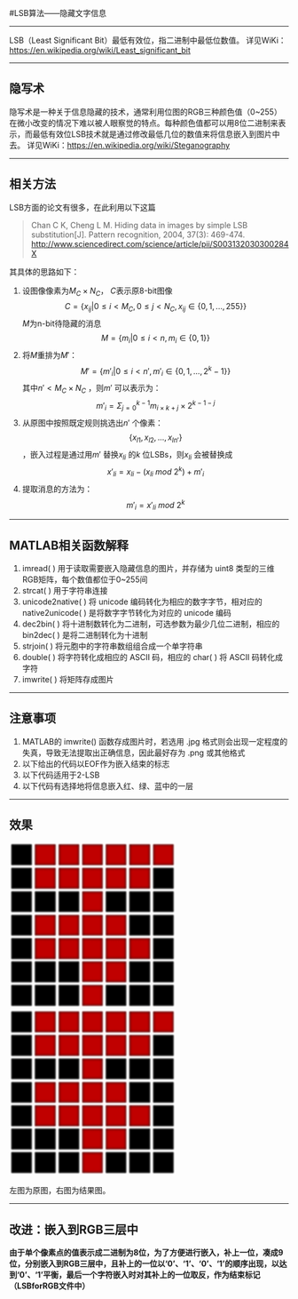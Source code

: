 
#LSB算法——隐藏文字信息

-------------
LSB（Least Significant Bit）最低有效位，指二进制中最低位数值。
详见WiKi：https://en.wikipedia.org/wiki/Least_significant_bit

-----------------------

## 隐写术 ##
隐写术是一种关于信息隐藏的技术，通常利用位图的RGB三种颜色值（0~255）在微小改变的情况下难以被人眼察觉的特点。每种颜色值都可以用8位二进制来表示，而最低有效位LSB技术就是通过修改最低几位的数值来将信息嵌入到图片中去。
详见WiKi：https://en.wikipedia.org/wiki/Steganography

-------------

## 相关方法 ##

LSB方面的论文有很多，在此利用以下这篇
> Chan C K, Cheng L M. Hiding data in images by simple LSB substitution[J]. Pattern recognition, 2004, 37(3): 469-474.
http://www.sciencedirect.com/science/article/pii/S003132030300284X


其具体的思路如下：

1. 设图像像素为$M_C \times N_C$， $C$表示原8-bit图像 $$C = \{x_{ij}|0 \leq i < M_C, 0 \leq j < N_C,x_{ij} \in \{0, 1, ..., 255\}\}$$ $M$为n-bit待隐藏的消息 $$M=\{m_i|0 \leq i < n, m_i \in \{0, 1\}\}$$
2. 将$M$重排为$M'$：$$M'=\{m'_i|0 \leq i < n', m'_i \in \{0, 1, ..., 2^k-1\}\}$$ 其中$n'<M_C \times N_C$ ，则$m'$ 可以表示为：$$m'_i=\Sigma^{k-1}_{j=0}m_{i \times k+j} \times 2^{k-1-j}$$
3. 从原图中按照既定规则挑选出$n'$ 个像素：$$\{x_{l1}, x_{l2}, ..., x_{ln'}\}$$ ，嵌入过程是通过用$m'$ 替换$x_{li}$ 的$k$ 位LSBs，则$x_{li}$ 会被替换成$$x'_{li}=x_{li}-(x_{li} ~mod~ 2^k)+m'_i$$
4. 提取消息的方法为：$$m'_i=x'_{li}~mod~2^k$$

------------------

## MATLAB相关函数解释 ##

1. imread( ) 用于读取需要嵌入隐藏信息的图片，并存储为 uint8 类型的三维RGB矩阵，每个数值都位于0~255间
2. strcat( ) 用于字符串连接
3. unicode2native( ) 将 unicode 编码转化为相应的数字字节，相对应的 native2unicode( ) 是将数字字节转化为对应的 unicode 编码
4. dec2bin( ) 将十进制数转化为二进制，可选参数为最少几位二进制，相应的 bin2dec( ) 是将二进制转化为十进制
5. strjoin( ) 将元胞中的字符串数组组合成一个单字符串
6. double( ) 将字符转化成相应的 ASCII 码，相应的 char( ) 将 ASCII 码转化成字符
7. imwrite( ) 将矩阵存成图片

----------------

## 注意事项 ##

1. MATLAB的 imwrite() 函数存成图片时，若选用 .jpg 格式则会出现一定程度的失真，导致无法提取出正确信息，因此最好存为 .png 或其他格式
2. 以下给出的代码以EOF作为嵌入结束的标志
3. 以下代码适用于2-LSB
4. 以下代码有选择地将信息嵌入红、绿、蓝中的一层

----------------

## 效果 ##

<img src="./flag.jpg" width = "300" />                                           <img src="./result.png" width = "300" />

左图为原图，右图为结果图。

-----------------------

## 改进：嵌入到RGB三层中 ##

**由于单个像素点的值表示成二进制为8位，为了方便进行嵌入，补上一位，凑成9位，分别嵌入到RGB三层中，且补上的一位以‘0’、‘1’、‘0’、‘1’的顺序出现，以达到‘0’、‘1’平衡，最后一个字符嵌入时对其补上的一位取反，作为结束标记（LSBforRGB文件中）**
